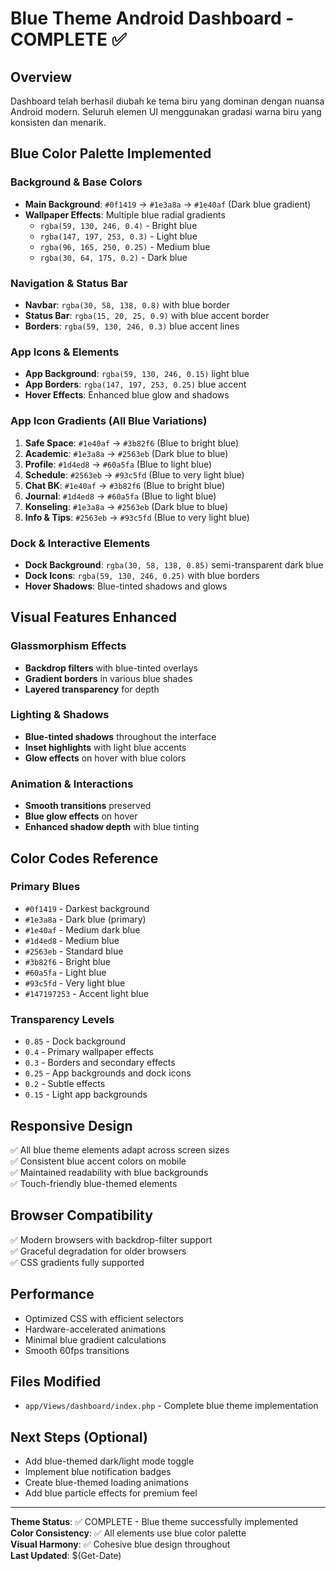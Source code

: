# Blue Theme Android Dashboard - COMPLETE ✅

## Overview
Dashboard telah berhasil diubah ke tema biru yang dominan dengan nuansa Android modern. Seluruh elemen UI menggunakan gradasi warna biru yang konsisten dan menarik.

## Blue Color Palette Implemented

### Background & Base Colors
- **Main Background**: `#0f1419` → `#1e3a8a` → `#1e40af` (Dark blue gradient)
- **Wallpaper Effects**: Multiple blue radial gradients
  - `rgba(59, 130, 246, 0.4)` - Bright blue
  - `rgba(147, 197, 253, 0.3)` - Light blue
  - `rgba(96, 165, 250, 0.25)` - Medium blue
  - `rgba(30, 64, 175, 0.2)` - Dark blue

### Navigation & Status Bar
- **Navbar**: `rgba(30, 58, 138, 0.8)` with blue border
- **Status Bar**: `rgba(15, 20, 25, 0.9)` with blue accent border
- **Borders**: `rgba(59, 130, 246, 0.3)` blue accent lines

### App Icons & Elements
- **App Background**: `rgba(59, 130, 246, 0.15)` light blue
- **App Borders**: `rgba(147, 197, 253, 0.25)` blue accent
- **Hover Effects**: Enhanced blue glow and shadows

### App Icon Gradients (All Blue Variations)
1. **Safe Space**: `#1e40af` → `#3b82f6` (Blue to bright blue)
2. **Academic**: `#1e3a8a` → `#2563eb` (Dark blue to blue)
3. **Profile**: `#1d4ed8` → `#60a5fa` (Blue to light blue)
4. **Schedule**: `#2563eb` → `#93c5fd` (Blue to very light blue)
5. **Chat BK**: `#1e40af` → `#3b82f6` (Blue to bright blue)
6. **Journal**: `#1d4ed8` → `#60a5fa` (Blue to light blue)
7. **Konseling**: `#1e3a8a` → `#2563eb` (Dark blue to blue)
8. **Info & Tips**: `#2563eb` → `#93c5fd` (Blue to very light blue)

### Dock & Interactive Elements
- **Dock Background**: `rgba(30, 58, 138, 0.85)` semi-transparent dark blue
- **Dock Icons**: `rgba(59, 130, 246, 0.25)` with blue borders
- **Hover Shadows**: Blue-tinted shadows and glows

## Visual Features Enhanced

### Glassmorphism Effects
- **Backdrop filters** with blue-tinted overlays
- **Gradient borders** in various blue shades
- **Layered transparency** for depth

### Lighting & Shadows
- **Blue-tinted shadows** throughout the interface
- **Inset highlights** with light blue accents
- **Glow effects** on hover with blue colors

### Animation & Interactions
- **Smooth transitions** preserved
- **Blue glow effects** on hover
- **Enhanced shadow depth** with blue tinting

## Color Codes Reference

### Primary Blues
- `#0f1419` - Darkest background
- `#1e3a8a` - Dark blue (primary)
- `#1e40af` - Medium dark blue
- `#1d4ed8` - Medium blue
- `#2563eb` - Standard blue
- `#3b82f6` - Bright blue
- `#60a5fa` - Light blue
- `#93c5fd` - Very light blue
- `#147197253` - Accent light blue

### Transparency Levels
- `0.85` - Dock background
- `0.4` - Primary wallpaper effects
- `0.3` - Borders and secondary effects
- `0.25` - App backgrounds and dock icons
- `0.2` - Subtle effects
- `0.15` - Light app backgrounds

## Responsive Design
✅ All blue theme elements adapt across screen sizes  
✅ Consistent blue accent colors on mobile  
✅ Maintained readability with blue backgrounds  
✅ Touch-friendly blue-themed elements  

## Browser Compatibility
✅ Modern browsers with backdrop-filter support  
✅ Graceful degradation for older browsers  
✅ CSS gradients fully supported  

## Performance
- Optimized CSS with efficient selectors
- Hardware-accelerated animations
- Minimal blue gradient calculations
- Smooth 60fps transitions

## Files Modified
- `app/Views/dashboard/index.php` - Complete blue theme implementation

## Next Steps (Optional)
- Add blue-themed dark/light mode toggle
- Implement blue notification badges
- Create blue-themed loading animations
- Add blue particle effects for premium feel

---
**Theme Status**: ✅ COMPLETE - Blue theme successfully implemented  
**Color Consistency**: ✅ All elements use blue color palette  
**Visual Harmony**: ✅ Cohesive blue design throughout  
**Last Updated**: $(Get-Date)
